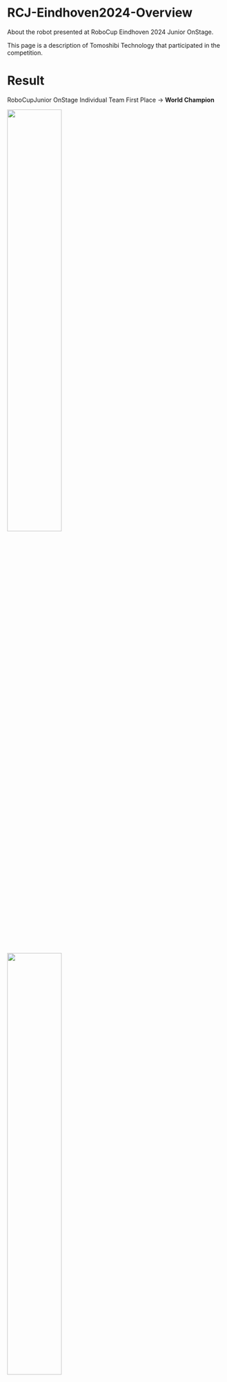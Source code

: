 # RCJ-Eindhoven2024-Overview
About the robot presented at RoboCup Eindhoven 2024 Junior OnStage.

This page is a description of Tomoshibi Technology that participated in the competition.

# Result

RoboCupJunior OnStage Individual Team First Place -> ****World Champion****

<img src="https://github.com/user-attachments/assets/ab04f7f9-8eac-4b9c-b24c-9a520ff9d701" width="50%" />
<img src="https://github.com/user-attachments/assets/6aeccd36-423b-4fe4-ad8f-5d63afd0cee3" width="50%" />

# Our Robots
### Moving Display
Moving Display can fix the images for the place. 
data;



### Robot Arm





### LED Pole




# Circuit
All robot's circuits are made by ourselves. If you want to show the data of the circuit, please visit this repository;
